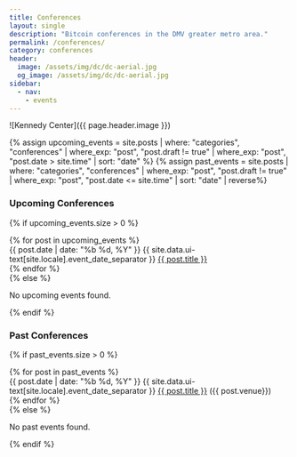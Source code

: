 ```yaml
---
title: Conferences
layout: single
description: "Bitcoin conferences in the DMV greater metro area."
permalink: /conferences/
category: conferences
header:
  image: /assets/img/dc/dc-aerial.jpg
  og_image: /assets/img/dc/dc-aerial.jpg
sidebar:
  - nav: 
    - events
---
```


![Kennedy Center]({{ page.header.image }})  

{% assign upcoming_events = site.posts | where: "categories", "conferences" | where_exp: "post", "post.draft != true" | where_exp: "post", "post.date > site.time" | sort: "date" %}
{% assign past_events = site.posts | where: "categories", "conferences" | where_exp: "post", "post.draft != true" | where_exp: "post", "post.date <= site.time" | sort: "date" | reverse%}

### Upcoming Conferences
{% if upcoming_events.size > 0 %}
  <div class="events-list">
    {% for post in upcoming_events %}
      <section class="event">
        {{ post.date | date: "%b %d, %Y" }} {{ site.data.ui-text[site.locale].event_date_separator }} <a href="{{ post.url }}">{{ post.title }}</a>
      </section>
    {% endfor %}
  </div>
{% else %}
  <p>No upcoming events found.</p>
{% endif %}

### Past Conferences
{% if past_events.size > 0 %}
  <div class="events-list">
    {% for post in past_events %}
      <section class="event">
        {{ post.date | date: "%b %d, %Y" }} {{ site.data.ui-text[site.locale].event_date_separator }} <a href="{{ post.url }}">{{ post.title }}</a> ({{ post.venue}})
      </section>
    {% endfor %}
  </div>
{% else %}
  <p>No past events found.</p>
{% endif %}
